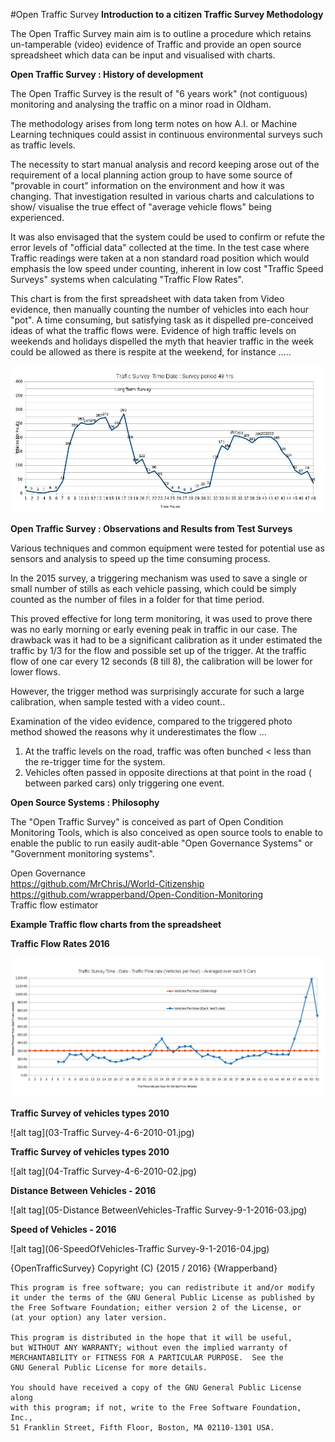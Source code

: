 #Open Traffic Survey
**Introduction to a citizen Traffic Survey Methodology**

The Open Traffic Survey main aim is to outline a procedure which retains un-tamperable (video) evidence of Traffic and provide an open source spreadsheet which data can be input and visualised with charts.  

**Open Traffic Survey : History of development**

The Open Traffic Survey is the result of "6 years work" (not contiguous) monitoring and analysing the traffic on a minor road in Oldham.  

The methodology arises from long term notes on how A.I. or Machine Learning techniques could assist in continuous environmental surveys such as traffic levels. 

The necessity to start manual analysis and record keeping arose out of the requirement of a local planning action group to have some source of "provable in court" information on the environment and how it was changing. That investigation resulted in various charts and calculations to show/ visualise the true effect of "average vehicle flows" being experienced. 

It was also envisaged that the system could be used to confirm or refute the error levels of "official data" collected at the time. In the test case where Traffic readings were taken at a non standard road position which would emphasis the low speed under counting, inherent in low cost "Traffic Speed Surveys" systems when calculating "Traffic Flow Rates".

This chart is from the first spreadsheet with data taken from Video evidence, then manually counting the number of vehicles into  each hour "pot". A time consuming, but satisfying task as it dispelled pre-conceived ideas of what the traffic flows were. Evidence of high traffic levels on weekends and holidays dispelled the myth that heavier traffic in the week could be allowed as there is respite at the weekend, for instance ..... 

![alt tag](01-flowrates.29.10.2013-1.jpg)  

**Open Traffic Survey : Observations and Results from Test Surveys**

Various techniques and common equipment were tested for potential use as sensors and analysis to speed up the time consuming process. 

In the 2015 survey, a triggering mechanism was used to save a single or small number of stills as each vehicle passing, which could be simply counted as the number of files in a folder for that time period. 

This proved effective for long term monitoring, it was used to prove there was no early morning or  early evening peak in traffic in our case. The drawback was it had to be a significant calibration as it under estimated the traffic by 1/3 for the flow and possible set up of the trigger. At the traffic flow of one car every 12 seconds (8 till 8), the calibration will be lower for lower flows.

However, the trigger method was surprisingly accurate  for such a large calibration, when sample tested with a video count..

Examination of the video evidence, compared to the triggered photo method showed the reasons why it underestimates the flow ... 

1. At the traffic levels on the road, traffic was often bunched <  less than the re-trigger time for the system.
2. Vehicles often passed in opposite directions at that point in the road ( between parked cars) only triggering one event.

**Open Source Systems : Philosophy**

The "Open Traffic Survey" is conceived as part of Open Condition Monitoring Tools, which is also conceived as open source tools to enable to enable the public to run easily audit-able "Open Governance Systems" or "Government monitoring systems".

  Open Governance  
    https://github.com/MrChrisJ/World-Citizenship  
    https://github.com/wrapperband/Open-Condition-Monitoring  
        Traffic flow estimator   


**Example Traffic flow charts from the spreadsheet**

**Traffic Flow Rates 2016**  

![alt tag](02-flowrates.9.1.2016-15.00-1.jpg)  

**Traffic Survey of vehicles types 2010**

![alt tag](03-Traffic Survey-4-6-2010-01.jpg)

**Traffic Survey of vehicles types 2010**

![alt tag](04-Traffic Survey-4-6-2010-02.jpg)

**Distance Between Vehicles - 2016**

![alt tag](05-Distance BetweenVehicles-Traffic Survey-9-1-2016-03.jpg)

**Speed of Vehicles - 2016**

![alt tag](06-SpeedOfVehicles-Traffic Survey-9-1-2016-04.jpg)



{OpenTrafficSurvey}
    Copyright (C) {2015 / 2016}  {Wrapperband}

    This program is free software; you can redistribute it and/or modify
    it under the terms of the GNU General Public License as published by
    the Free Software Foundation; either version 2 of the License, or
    (at your option) any later version.

    This program is distributed in the hope that it will be useful,
    but WITHOUT ANY WARRANTY; without even the implied warranty of
    MERCHANTABILITY or FITNESS FOR A PARTICULAR PURPOSE.  See the
    GNU General Public License for more details.

    You should have received a copy of the GNU General Public License along
    with this program; if not, write to the Free Software Foundation, Inc.,
    51 Franklin Street, Fifth Floor, Boston, MA 02110-1301 USA.


